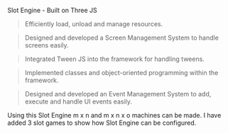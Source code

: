 Slot Engine - Built on Three JS

>	Efficiently load, unload and manage resources.

>	Designed and developed a Screen Management System to handle screens easily.

>	Integrated Tween JS into the framework for handling tweens.

>	Implemented classes and object-oriented programming within the framework.

>	Designed and developed an Event Management System to add, execute and handle UI events easily.

Using this Slot Engine m x n and m x n x o machines can be made.
I have added 3 slot games to show how Slot Engine can be configured. 
